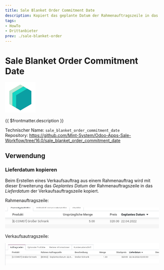 ```yaml
---
title: Sale Blanket Order Commitment Date
description: Kopiert das geplante Datum der Rahmenauftragszeile in das Lieferdatum der Verkaufsauftragszeile.
tags:
- HowTo
- Drittanbieter
prev: ./sale-blanket-order
---
```

# Sale Blanket Order Commitment Date
![icon_oms_box](attachments/icons_odoo_mint_system.png)

{{ $frontmatter.description }}

Technischer Name: `sale_blanket_order_commitment_date`\
Repository: <https://github.com/Mint-System/Odoo-Apps-Sale-Workflow/tree/16.0/sale_blanket_order_commitment_date>

## Verwendung

### Lieferdatum kopieren

Beim Erstellen eines Verkaufsauftrag aus einem Rahmenauftrag wird mit dieser Erweiterung das *Geplantes Datum* der Rahmenauftragszeile in das *Lieferdatum* der Verkaufsauftragszeile kopiert.

Rahmenauftragszeile:

![](attachments/Sale%20Blanket%20Order%20Commitment%20Date%20Date%20Schedule.png)

Verkaufsautragszeile:

![](attachments/Sale%20Blanket%20Order%20Commitment%20Date.png)